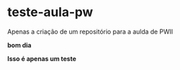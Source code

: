 # teste-aula-pw
Apenas a criação de um repositório para a aulda de PWII


**bom dia**

**Isso é apenas um teste**